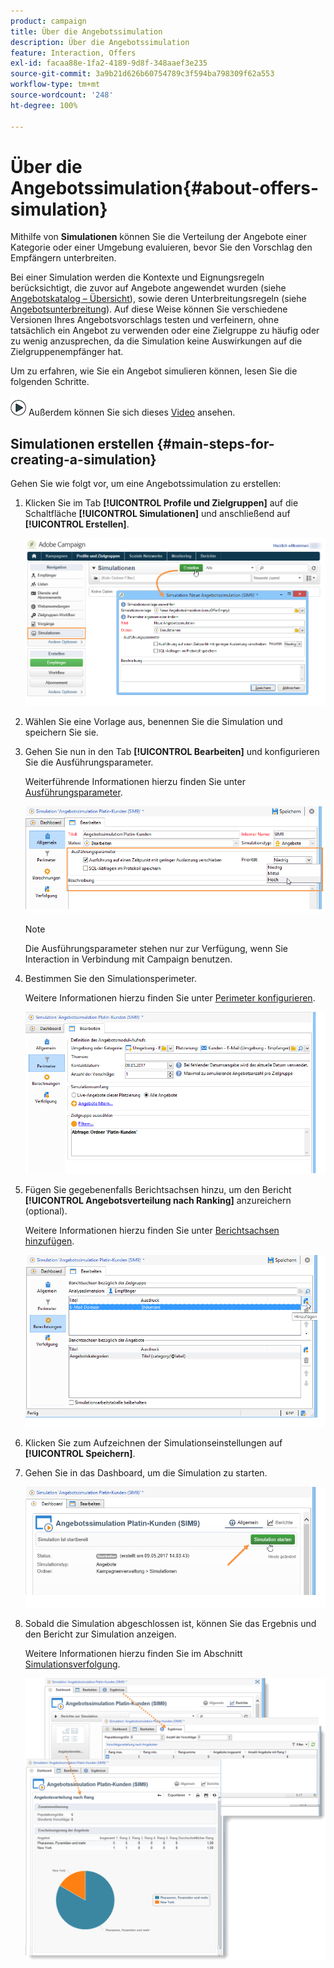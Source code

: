 ```yaml
---
product: campaign
title: Über die Angebotssimulation
description: Über die Angebotssimulation
feature: Interaction, Offers
exl-id: facaa88e-1fa2-4189-9d8f-348aaef3e235
source-git-commit: 3a9b21d626b60754789c3f594ba798309f62a553
workflow-type: tm+mt
source-wordcount: '248'
ht-degree: 100%

---
```


# Über die Angebotssimulation{#about-offers-simulation}



Mithilfe von **Simulationen** können Sie die Verteilung der Angebote einer Kategorie oder einer Umgebung evaluieren, bevor Sie den Vorschlag den Empfängern unterbreiten.

Bei einer Simulation werden die Kontexte und Eignungsregeln berücksichtigt, die zuvor auf Angebote angewendet wurden (siehe [Angebotskatalog – Übersicht](../../interaction/using/offer-catalog-overview.md)), sowie deren Unterbreitungsregeln (siehe [Angebotsunterbreitung](../../interaction/using/managing-offer-presentation.md)). Auf diese Weise können Sie verschiedene Versionen Ihres Angebotsvorschlags testen und verfeinern, ohne tatsächlich ein Angebot zu verwenden oder eine Zielgruppe zu häufig oder zu wenig anzusprechen, da die Simulation keine Auswirkungen auf die Zielgruppenempfänger hat.

Um zu erfahren, wie Sie ein Angebot simulieren können, lesen Sie die folgenden Schritte.

![](assets/do-not-localize/how-to-video.png) Außerdem können Sie sich dieses [Video](https://helpx.adobe.com/campaign/classic/how-to/simulate-offer-in-acv6.html?playlist=/ccx/v1/collection/product/campaign/classic/segment/digital-marketers/explevel/intermediate/applaunch/introduction/collection.ccx.js&amp;ref=helpx.adobe.com) ansehen.

## Simulationen erstellen {#main-steps-for-creating-a-simulation}

Gehen Sie wie folgt vor, um eine Angebotssimulation zu erstellen:

1. Klicken Sie im Tab **[!UICONTROL Profile und Zielgruppen]** auf die Schaltfläche **[!UICONTROL Simulationen]** und anschließend auf **[!UICONTROL Erstellen]**.

   ![](assets/offer_simulation_001.png)

1. Wählen Sie eine Vorlage aus, benennen Sie die Simulation und speichern Sie sie.
1. Gehen Sie nun in den Tab **[!UICONTROL Bearbeiten]** und konfigurieren Sie die Ausführungsparameter.

   Weiterführende Informationen hierzu finden Sie unter [Ausführungsparameter](../../interaction/using/execution-settings.md).

   ![](assets/offer_simulation_003.png)

   >[!NOTE]
   >
   >Die Ausführungsparameter stehen nur zur Verfügung, wenn Sie Interaction in Verbindung mit Campaign benutzen.

1. Bestimmen Sie den Simulationsperimeter.

   Weitere Informationen hierzu finden Sie unter [Perimeter konfigurieren](../../interaction/using/simulation-scope.md#definition-of-the-scope).

   ![](assets/offer_simulation_004.png)

1. Fügen Sie gegebenenfalls Berichtsachsen hinzu, um den Bericht **[!UICONTROL Angebotsverteilung nach Ranking]** anzureichern (optional).


   Weitere Informationen hierzu finden Sie unter [Berichtsachsen hinzufügen](../../interaction/using/simulation-scope.md#adding-reporting-axes).

   ![](assets/offer_simulation_005.png)

1. Klicken Sie zum Aufzeichnen der Simulationseinstellungen auf **[!UICONTROL Speichern]**.
1. Gehen Sie in das Dashboard, um die Simulation zu starten.

   ![](assets/offer_simulation_006.png)

1. Sobald die Simulation abgeschlossen ist, können Sie das Ergebnis und den Bericht zur Simulation anzeigen.

   Weitere Informationen hierzu finden Sie im Abschnitt [Simulationsverfolgung](../../interaction/using/simulation-tracking.md).

   ![](assets/offer_simulation_007.png)
